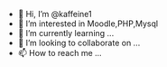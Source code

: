 - 👋 Hi, I’m @kaffeine1
- 👀 I’m interested in Moodle,PHP,Mysql
- 🌱 I’m currently learning ...
- 💞️ I’m looking to collaborate on ...
- 📫 How to reach me ...

<!---
kaffeine1/kaffeine1 is a ✨ special ✨ repository because its `README.md` (this file) appears on your GitHub profile.
You can click the Preview link to take a look at your changes.
--->
